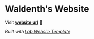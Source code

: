 
# Waldenth's Website

Visit **[website url](#)** 🚀

_Built with [Lab Website Template](https://greene-lab.gitbook.io/lab-website-template-docs)_

